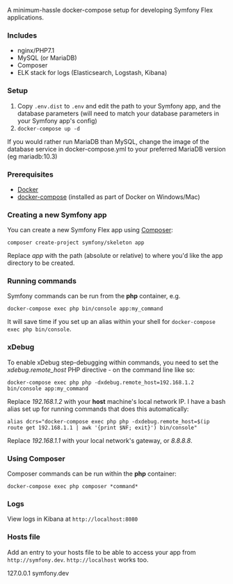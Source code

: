A minimum-hassle docker-compose setup for developing Symfony Flex applications.

### Includes

* nginx/PHP7.1
* MySQL (or MariaDB)
* Composer
* ELK stack for logs (Elasticsearch, Logstash, Kibana)

### Setup

1. Copy `.env.dist` to `.env` and edit the path to your Symfony app, and the database parameters (will need to match your database parameters in your Symfony app's config)
3. `docker-compose up -d`

If you would rather run MariaDB than MySQL, change the image of the database service in docker-compose.yml to your preferred MariaDB version (eg mariadb:10.3)

### Prerequisites

* [Docker](https://www.docker.com/get-docker)
* [docker-compose](https://docs.docker.com/compose/install/) (installed as part of Docker on Windows/Mac)

### Creating a new Symfony app

You can create a new Symfony Flex app using [Composer](https://getcomposer.org/):

```
composer create-project symfony/skeleton app
```

Replace *app* with the path (absolute or relative) to where you'd like the app directory to be created.

### Running commands

Symfony commands can be run from the **php** container, e.g.

```
docker-compose exec php bin/console app:my_command
```

It will save time if you set up an alias within your shell for `docker-compose exec php bin/console`.

### xDebug

To enable xDebug step-debugging within commands, you need to set the *xdebug.remote_host* PHP directive - on the command line like so:

```
docker-compose exec php php -dxdebug.remote_host=192.168.1.2 bin/console app:my_command
```

Replace *192.168.1.2* with your **host** machine's local network IP. I have a bash alias set up for running commands that does this automatically:

```
alias dcrs="docker-compose exec php php -dxdebug.remote_host=$(ip route get 192.168.1.1 | awk '{print $NF; exit}') bin/console"
```

Replace *192.168.1.1* with your local network's gateway, or *8.8.8.8*.

### Using Composer

Composer commands can be run within the **php** container:

`docker-compose exec php composer *command*`

### Logs

View logs in Kibana at `http://localhost:8080`

### Hosts file

Add an entry to your hosts file to be able to access your app from `http://symfony.dev`. `http://localhost` works too.

127.0.0.1 symfony.dev
